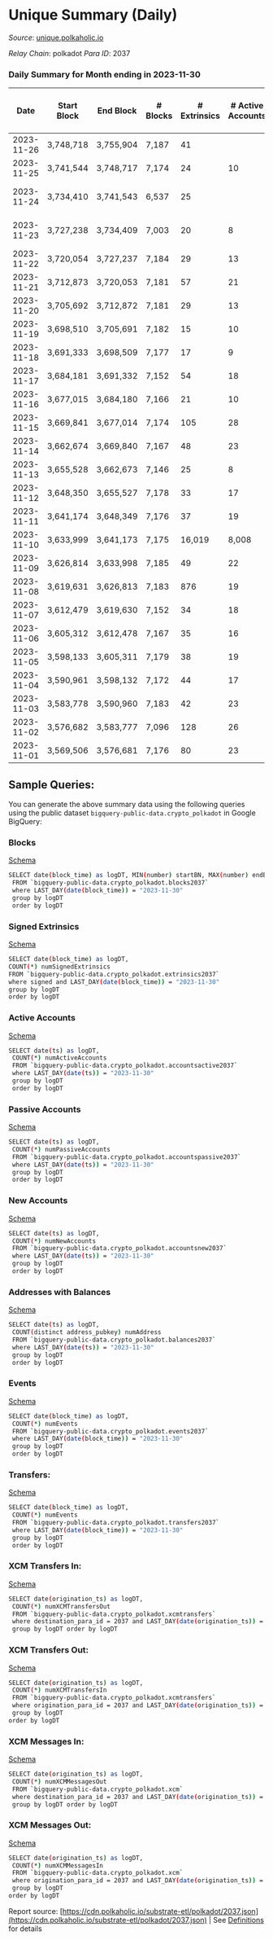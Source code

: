 # Unique Summary (Daily)

_Source_: [unique.polkaholic.io](https://unique.polkaholic.io)

*Relay Chain*: polkadot
*Para ID*: 2037



### Daily Summary for Month ending in 2023-11-30


| Date    | Start Block | End Block | # Blocks | # Extrinsics | # Active Accounts | # Passive Accounts | # New Accounts | # Addresses | # Events  | # Transfers ($USD) | # XCM Transfers In ($USD) | # XCM Transfers Out ($USD) | # XCM In | # XCM Out | Issues |
|---------|-------------|-----------|----------|--------------|-------------------|--------------------|----------------|-------------|-----------|--------------------|---------------------------|----------------------------|----------|-----------|--------|
| 2023-11-26 | 3,748,718 | 3,755,904 | 7,187 | 41 |  |  |  |  | 18,977 | 1,172  | 2  | 1  | 2 | 1 |  |
| 2023-11-25 | 3,741,544 | 3,748,717 | 7,174 | 24 | 10 |  |  | 33,073 | 18,808 | 1,165  |   | 2  |  | 1 |  |
| 2023-11-24 | 3,734,410 | 3,741,543 | 6,537 | 25 |  |  |  |  | 15,590 | 1,098  |   |   |  |  | 597 missing (8.37%) |
| 2023-11-23 | 3,727,238 | 3,734,409 | 7,003 | 20 | 8 |  |  | 33,073 | 18,402 | 1,159  | 1  | 1  | 1 | 1 | 169 missing (2.36%) |
| 2023-11-22 | 3,720,054 | 3,727,237 | 7,184 | 29 | 13 |  | 1 | 33,073 | 18,834 | 1,167  | 1  | 1  | 1 | 1 |  |
| 2023-11-21 | 3,712,873 | 3,720,053 | 7,181 | 57 | 21 | 9 | 5 | 33,072 | 15,605 | 27  | 3  |   | 3 |  |  |
| 2023-11-20 | 3,705,692 | 3,712,872 | 7,181 | 29 | 13 |  |  | 33,067 | 18,829 | 1,163  |   |   |  |  |  |
| 2023-11-19 | 3,698,510 | 3,705,691 | 7,182 | 15 | 10 |  | 1 | 33,062 | 15,506 | 23  | 1  | 2  | 1 | 2 |  |
| 2023-11-18 | 3,691,333 | 3,698,509 | 7,177 | 17 | 9 |  |  | 33,062 | 15,323 | 8  | 1  |   | 1 |  |  |
| 2023-11-17 | 3,684,181 | 3,691,332 | 7,152 | 54 | 18 |  |  | 33,062 | 18,913 | 1,176  |   | 6  |  | 6 |  |
| 2023-11-16 | 3,677,015 | 3,684,180 | 7,166 | 21 | 10 |  | 1 | 33,062 | 15,347 | 15  | 4  | 1  | 4 | 1 |  |
| 2023-11-15 | 3,669,841 | 3,677,014 | 7,174 | 105 | 28 |  | 3 | 33,061 | 15,845 | 41  | 1  | 7  | 1 | 7 |  |
| 2023-11-14 | 3,662,674 | 3,669,840 | 7,167 | 48 | 23 |  | 1 | 33,058 | 16,618 | 2  |   |   |  |  |  |
| 2023-11-13 | 3,655,528 | 3,662,673 | 7,146 | 25 | 8 |  |  | 33,057 | 18,703 | 1,142  | 3  | 2  | 2 | 2 |  |
| 2023-11-12 | 3,648,350 | 3,655,527 | 7,178 | 33 | 17 |  |  | 33,057 | 18,766 | 1,135  |   | 1  |  | 2 |  |
| 2023-11-11 | 3,641,174 | 3,648,349 | 7,176 | 37 | 19 |  | 1 | 33,057 | 18,775 | 1,133  |   | 2  |  | 2 |  |
| 2023-11-10 | 3,633,999 | 3,641,173 | 7,175 | 16,019 | 8,008 |  |  | 33,056 | 114,861 | 1,123  |   |   |  |  |  |
| 2023-11-09 | 3,626,814 | 3,633,998 | 7,185 | 49 | 22 |  | 7 | 33,056 | 18,921 | 1,145  | 5  |   | 5 |  |  |
| 2023-11-08 | 3,619,631 | 3,626,813 | 7,183 | 876 | 19 |  |  | 33,049 | 123,063 | 1,131  | 4  | 1  | 4 | 1 |  |
| 2023-11-07 | 3,612,479 | 3,619,630 | 7,152 | 34 | 18 |  | 1 | 33,047 | 18,692 | 1,121  | 1  |   | 1 |  |  |
| 2023-11-06 | 3,605,312 | 3,612,478 | 7,167 | 35 | 16 |  | 5 | 33,046 | 19,051 | 1,122  | 2  |   | 2 |  |  |
| 2023-11-05 | 3,598,133 | 3,605,311 | 7,179 | 38 | 19 |  |  | 33,041 | 18,739 | 1,115  | 2  |   | 2 |  |  |
| 2023-11-04 | 3,590,961 | 3,598,132 | 7,172 | 44 | 17 |  | 3 | 33,042 | 18,798 | 1,133  | 3  |   | 3 |  |  |
| 2023-11-03 | 3,583,778 | 3,590,960 | 7,183 | 42 | 23 |  | 2 | 33,039 | 15,808 | 127  |   | 3  |  | 3 |  |
| 2023-11-02 | 3,576,682 | 3,583,777 | 7,096 | 128 | 26 |  | 5 | 33,038 | 19,398 | 1,008  | 3  |   | 4 |  |  |
| 2023-11-01 | 3,569,506 | 3,576,681 | 7,176 | 80 | 23 |  | 1 | 33,033 | 19,123 | 1,110  | 1  | 2  | 1 | 2 |  |

## Sample Queries:
You can generate the above summary data using the following queries using the public dataset `bigquery-public-data.crypto_polkadot` in Google BigQuery:


### Blocks 

[Schema](https://github.com/colorfulnotion/substrate-etl/blob/main/schema/blocks.json)

```bash
SELECT date(block_time) as logDT, MIN(number) startBN, MAX(number) endBN, COUNT(*) numBlocks 
 FROM `bigquery-public-data.crypto_polkadot.blocks2037`  
 where LAST_DAY(date(block_time)) = "2023-11-30" 
 group by logDT 
 order by logDT
```

### Signed Extrinsics 

[Schema](https://github.com/colorfulnotion/substrate-etl/blob/main/schema/extrinsics.json)

```bash
SELECT date(block_time) as logDT, 
COUNT(*) numSignedExtrinsics 
FROM `bigquery-public-data.crypto_polkadot.extrinsics2037`  
where signed and LAST_DAY(date(block_time)) = "2023-11-30" 
group by logDT 
order by logDT
```

### Active Accounts 

[Schema](https://github.com/colorfulnotion/substrate-etl/blob/main/schema/accountsactive.json)

```bash
SELECT date(ts) as logDT, 
 COUNT(*) numActiveAccounts 
 FROM `bigquery-public-data.crypto_polkadot.accountsactive2037` 
 where LAST_DAY(date(ts)) = "2023-11-30" 
 group by logDT 
 order by logDT
```

### Passive Accounts 

[Schema](https://github.com/colorfulnotion/substrate-etl/blob/main/schema/accountspassive.json)

```bash
SELECT date(ts) as logDT, 
 COUNT(*) numPassiveAccounts 
 FROM `bigquery-public-data.crypto_polkadot.accountspassive2037` 
 where LAST_DAY(date(ts)) = "2023-11-30" 
 group by logDT 
 order by logDT
```

### New Accounts 

[Schema](https://github.com/colorfulnotion/substrate-etl/blob/main/schema/accountsnew.json)

```bash
SELECT date(ts) as logDT, 
 COUNT(*) numNewAccounts 
 FROM `bigquery-public-data.crypto_polkadot.accountsnew2037` 
 where LAST_DAY(date(ts)) = "2023-11-30" 
 group by logDT
 order by logDT
```

### Addresses with Balances 

[Schema](https://github.com/colorfulnotion/substrate-etl/blob/main/schema/balances.json)

```bash
SELECT date(ts) as logDT,
 COUNT(distinct address_pubkey) numAddress 
 FROM `bigquery-public-data.crypto_polkadot.balances2037` 
 where LAST_DAY(date(ts)) = "2023-11-30" 
 group by logDT 
 order by logDT
```

### Events 

[Schema](https://github.com/colorfulnotion/substrate-etl/blob/main/schema/events.json)

```bash
SELECT date(block_time) as logDT, 
 COUNT(*) numEvents 
 FROM `bigquery-public-data.crypto_polkadot.events2037` 
 where LAST_DAY(date(block_time)) = "2023-11-30" 
 group by logDT 
 order by logDT
```

### Transfers:

[Schema](https://github.com/colorfulnotion/substrate-etl/blob/main/schema/transfers.json)

```bash
SELECT date(block_time) as logDT, 
 COUNT(*) numEvents 
 FROM `bigquery-public-data.crypto_polkadot.transfers2037` 
 where LAST_DAY(date(block_time)) = "2023-11-30" 
 group by logDT 
 order by logDT
```

### XCM Transfers In: 

[Schema](https://github.com/colorfulnotion/substrate-etl/blob/main/schema/xcmtransfers.json)

```bash
SELECT date(origination_ts) as logDT, 
 COUNT(*) numXCMTransfersOut 
 FROM `bigquery-public-data.crypto_polkadot.xcmtransfers` 
 where destination_para_id = 2037 and LAST_DAY(date(origination_ts)) = "2023-11-30" 
 group by logDT order by logDT
```

### XCM Transfers Out: 

[Schema](https://github.com/colorfulnotion/substrate-etl/blob/main/schema/xcmtransfers.json)

```bash
SELECT date(origination_ts) as logDT, 
 COUNT(*) numXCMTransfersIn 
 FROM `bigquery-public-data.crypto_polkadot.xcmtransfers` 
 where origination_para_id = 2037 and LAST_DAY(date(origination_ts)) = "2023-11-30" 
 group by logDT 
order by logDT
```

### XCM Messages In: 

[Schema](https://github.com/colorfulnotion/substrate-etl/blob/main/schema/xcm.json)

```bash
SELECT date(origination_ts) as logDT, 
 COUNT(*) numXCMMessagesOut 
 FROM `bigquery-public-data.crypto_polkadot.xcm` 
 where destination_para_id = 2037 and LAST_DAY(date(origination_ts)) = "2023-11-30" 
 group by logDT order by logDT
```

### XCM Messages Out: 

[Schema](https://github.com/colorfulnotion/substrate-etl/blob/main/schema/xcm.json)

```bash
SELECT date(origination_ts) as logDT, 
 COUNT(*) numXCMMessagesIn 
 FROM `bigquery-public-data.crypto_polkadot.xcm` 
 where origination_para_id = 2037 and LAST_DAY(date(origination_ts)) = "2023-11-30" 
 group by logDT 
order by logDT
```


Report source: [https://cdn.polkaholic.io/substrate-etl/polkadot/2037.json](https://cdn.polkaholic.io/substrate-etl/polkadot/2037.json) | See [Definitions](/DEFINITIONS.md) for details
